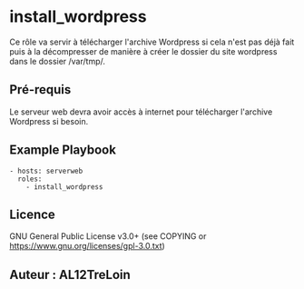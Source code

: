 install_wordpress
=========

Ce rôle va servir à télécharger l'archive Wordpress si cela n'est pas déjà fait puis à la décompresser de manière à créer le dossier du site wordpress dans le dossier /var/tmp/.

Pré-requis
------------

Le serveur web devra avoir accès à internet pour télécharger l'archive Wordpress si besoin.

Example Playbook
----------------

    - hosts: serverweb
      roles:
        - install_wordpress

Licence
-------

GNU General Public License v3.0+ (see COPYING or https://www.gnu.org/licenses/gpl-3.0.txt)

Auteur : AL12TreLoin
------------------
